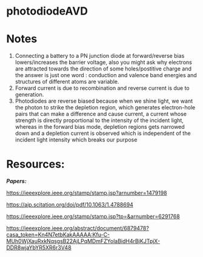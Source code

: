 # photodiodeAVD
# Notes
1. Connecting a battery to a PN junction diode at forward/reverse bias lowers/increases the barrier voltage, also you might ask why electrons are attracted towards the direction of some holes/postitive charge and the answer is just one word : conduction and valence band energies and structures of different atoms are variable.
2. Forward current is due to recombination and reverse current is due to generation. 
3. Photodiodes are reverse biased because when we shine light, we want the photon to strike the depletion region, which generates electron-hole pairs that can make a difference and cause current, a current whose strength is directly proportional to the intensity of the incident light, whereas in the forward bias mode, depletion regions gets narrowed down and a depletion current is observed which is independent of the incident light intensity which breaks our purpose

# **Resources:** 

 ***Papers:***

https://ieeexplore.ieee.org/stamp/stamp.jsp?arnumber=1479198

https://aip.scitation.org/doi/pdf/10.1063/1.4788694

https://ieeexplore.ieee.org/stamp/stamp.jsp?tp=&arnumber=6291768

https://ieeexplore.ieee.org/abstract/document/6879478?casa_token=Kn4N7etbKakAAAAA:Kfu-C-MUh0WjXauRxkNqsgsB22AjLPqMDmFZYolaBidH4rBjKJTpjX-DDR8wjaYbYR5XR6r3V48



